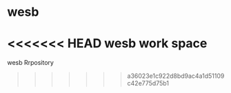 wesb
====

<<<<<<< HEAD
wesb work space
=======
wesb Rrpository
>>>>>>> a36023e1c922d8bd9ac4a1d51109c42e775d75b1
